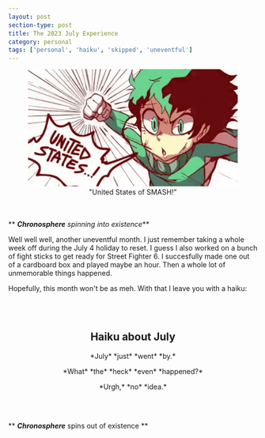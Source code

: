 ```yaml
---
layout: post
section-type: post
title: The 2023 July Experience
category: personal
tags: ['personal', 'haiku', 'skipped', 'uneventful']
---
```


<figure align="center">
	<img src="/img/united-states-smash-united-states-of-smash.gif">
	<figcaption align=center>"United States of SMASH!"</figcaption>
</figure>

<br/><br/>
** __*Chronosphere*__ *spinning* *into* *existence*** 

Well well well, another uneventful month. I just remember taking a whole week off during the July 4 holiday to reset. I guess I also worked on a bunch of fight sticks to get ready for Street Fighter 6. I succesfully made one out of a cardboard box and played maybe an hour. Then a whole lot of unmemorable things happened. 

Hopefully, this month won't be as meh. With that I leave you with a haiku:

<br/><br/>
<h2 align="center"> Haiku about July </h2>	

<p align="center">*July* *just* *went* *by.*</p>

<p align="center">*What* *the* *heck* *even* *happened?*</p>

<p align="center">*Urgh,* *no* *idea.*</p>
<br/><br/>

 ** __*Chronosphere*__ spins out of existence **


